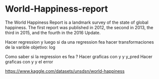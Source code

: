 # World-Happiness-report
The World Happiness Report is a landmark survey of the state of global happiness. The first report was published in 2012, the second in 2013, the third in 2015, and the fourth in the 2016 Update. 

Hacer regression y luego si da una regression fea hacer transformaciones de la varible objetivo: log 

Como saber si la regression es fea ?
Hacer graficas con y y y_pred
Hacer graficas con y y el error

https://www.kaggle.com/datasets/unsdsn/world-happiness

